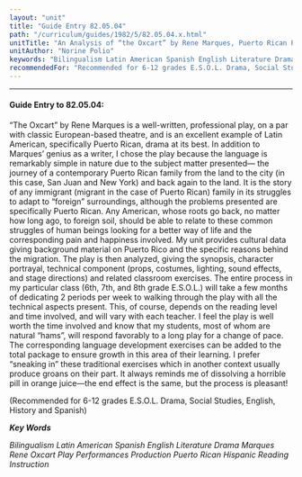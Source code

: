 ```yaml
---
layout: "unit"
title: "Guide Entry 82.05.04"
path: "/curriculum/guides/1982/5/82.05.04.x.html"
unitTitle: "An Analysis of “the Oxcart” by Rene Marques, Puerto Rican Playwright"
unitAuthor: "Norine Polio"
keywords: "Bilingualism Latin American Spanish English Literature Drama Marques Rene Oxcart Play Performances Production Puerto Rican Hispanic Reading Instruction"
recommendedFor: "Recommended for 6-12 grades E.S.O.L. Drama, Social Studies, English, History and Spanish"
---
```

<body>
<hr/>
 <h4>
  Guide Entry to 82.05.04:
 </h4>
 “The Oxcart” by Rene Marques is a well-written, professional play, on a par with classic European-based theatre, and is an excellent example of Latin American, specifically Puerto Rican, drama at its best.  In addition to Marques’ genius as a writer, I chose the play because the language is remarkably simple in nature due to the subject matter presented— the journey of a contemporary Puerto Rican family from the land to the city (in this case, San Juan and New York) and back again to the land.  It is the story of any immigrant (migrant in the case of Puerto Rican) family in its struggles to adapt to “foreign” surroundings, although the problems presented are specifically Puerto Rican.  Any American, whose roots go back, no matter how long ago, to foreign soil, should be able to relate to these common struggles of human beings looking for a better way of life and the corresponding pain and happiness involved.  My unit provides cultural data giving background material on Puerto Rico and the specific reasons behind the migration.  The play is then analyzed, giving the synopsis, character portrayal, technical component (props, costumes, lighting, sound effects, and stage directions) and related classroom exercises.  The entire process in my particular class (6th, 7th, and 8th grade E.S.O.L.) will take a few months of dedicating 2 periods per week to walking through the play with all the technical aspects present. This, of course, depends on the reading level and time involved, and will vary with each teacher.  I feel the play is well worth the time involved and know that my students, most of whom are natural “hams”, will respond favorably to a long play for a change of pace.  The corresponding language development exercises can be added to the total package to ensure growth in this area of their learning.  I prefer “sneaking in” these traditional exercises which in another context usually produce groans on their part.  It always reminds me of dissolving a horrible pill in orange juice—the end effect is the same, but the process is pleasant!
 <p>
  (Recommended for 6-12 grades E.S.O.L. Drama, Social Studies, English, History and Spanish)
 </p>
<p>
  <b>
   <i>
    Key Words
   </i>
  </b>
  <br/>
 </p>
 <p>
  <i>
   Bilingualism Latin American Spanish English Literature Drama Marques Rene Oxcart Play Performances Production Puerto Rican Hispanic Reading Instruction
  </i>
 </p>

</body>